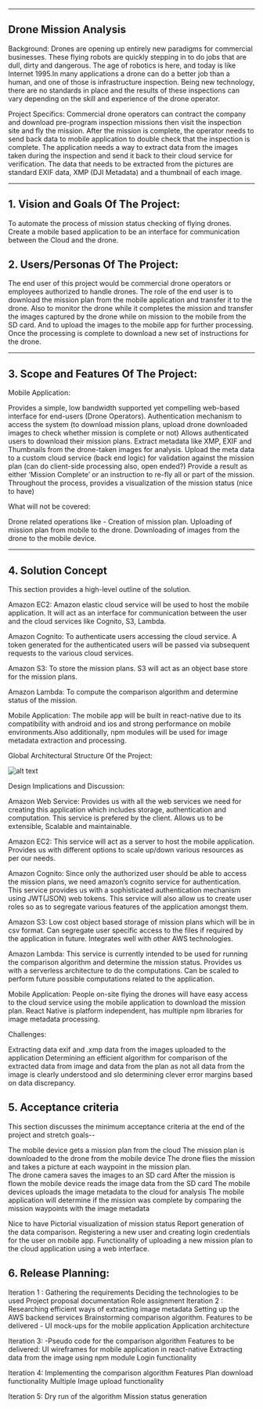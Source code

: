 ** **

## Drone Mission Analysis

Background: Drones are opening up entirely new paradigms for commercial businesses. These flying robots are quickly stepping in to do jobs that are dull, dirty and dangerous. The age of robotics is here, and today is like Internet 1995.In many applications a drone can do a better job than a human, and one of those is infrastructure inspection. Being new technology, there are no standards in place and the results of these inspections can vary depending on the skill and experience of the drone operator.


Project Specifics: Commercial drone operators can contract the company and download pre-program inspection missions then visit the inspection site and fly the mission. After the mission is complete, the operator needs to send back data to mobile application to double check that the inspection is complete. The application needs a way to extract data from the images taken during the inspection and send it back to their cloud service for verification. The data that needs to be extracted from the pictures are standard EXIF data, XMP (DJI Metadata) and a thumbnail of each image.



** **

## 1.   Vision and Goals Of The Project:

To automate the process of  mission status checking of  flying  drones. Create a mobile based application to be an interface for communication between the Cloud and the drone. 

## 2. Users/Personas Of The Project:

The end user of this project would be commercial drone operators or employees authorized to handle drones. The role of the end user is to download the mission plan from the mobile application and transfer it to the drone. Also to  monitor the drone while it completes the mission and transfer the images captured by the drone while on mission to the mobile from the SD card. And to upload the images to the mobile app for further processing. Once the processing is complete to download a new set of instructions for the drone.

** **

## 3.   Scope and Features Of The Project:

Mobile Application:
 
Provides a simple, low bandwidth supported yet compelling web-based interface for end-users (Drone Operators).
Authentication mechanism to access the system (to download mission plans, upload drone downloaded images to check whether mission is complete or not)
Allows authenticated users to download their mission plans.
Extract metadata like XMP, EXIF and Thumbnails from the drone-taken images for analysis.
Upload the meta data to a custom cloud service (back end logic) for validation against the mission plan (can do client-side processing also, open ended?)
Provide a result as either ‘Mission Complete’ or an instruction to re-fly all or part of the mission.
Throughout the process, provides a visualization of the mission status (nice to have)

What will not be covered:

Drone related operations like - 
Creation of mission plan.
Uploading of mission plan from mobile to the drone.
Downloading of images from the drone to the mobile device.

** **

## 4. Solution Concept

This section provides a high-level outline of the solution.

Amazon EC2: Amazon elastic cloud service will be used to host the mobile application. It will act as an interface for communication between the user and the cloud services like Cognito, S3, Lambda.

Amazon Cognito: To authenticate users accessing the cloud service. A token generated for the authenticated users will be passed via subsequent requests to the various cloud services.

Amazon S3: To store the mission plans. S3 will act as an object base store for the mission plans. 

Amazon Lambda: To compute the comparison algorithm and determine status of the mission.

Mobile Application:  The mobile app will be built in react-native due to its compatibility with android and ios and strong performance on mobile environments.Also additionally, npm modules will be used for image metadata extraction and processing.  



Global Architectural Structure Of the Project:



 ![alt text](http://url/to/img.png)

Design Implications and Discussion:

Amazon Web Service: Provides us with all the web services we need for creating this application which includes storage, authentication and computation. This service is prefered by the client. Allows us to be extensible, Scalable and maintainable.

Amazon EC2: This service will act as a server to host the mobile application. Provides us with different options to scale up/down various resources as per our needs.

Amazon Cognito: Since only the authorized user should be able to access the mission plans, we need amazon’s cognito service for authentication. This service provides us with a sophisticated authentication mechanism using JWT(JSON) web tokens. This service will also allow us to create user roles so as to segregate various features of the application amongst them.

Amazon S3: Low cost object based storage of mission plans which will be in csv format. Can segregate user specific access to the files if required by the application in future. Integrates well with other AWS technologies.

Amazon Lambda: This service is currently intended to be used for running the comparison algorithm and determine the mission status. Provides us with a serverless architecture to do the computations. Can be scaled to perform future possible computations related to the application.
 
Mobile Application: People on-site flying the drones will have easy access to the cloud service using the mobile application to download the mission plan. React Native is platform independent, has multiple npm libraries for image metadata processing.



Challenges:

Extracting data exif and .xmp data  from the images uploaded to the application
Determining an efficient algorithm for comparison of the extracted data from image and data from the plan as not all  data from the image is clearly understood and slo determining clever error margins based on data discrepancy.

## 5. Acceptance criteria

This section discusses the minimum acceptance criteria at the end of the project and stretch goals--

The mobile device gets a mission plan from the cloud
The mission plan is downloaded to the drone from the mobile device
The drone flies the mission and takes a picture at each waypoint in the mission plan.  
The drone camera saves the images to an SD card
After the mission is flown the mobile device reads the image data from the SD card
The mobile devices uploads the image metadata to the cloud for analysis
The mobile application will determine if the mission was complete by comparing the mission waypoints with the image metadata

Nice to have
Pictorial visualization of mission status
Report generation of the data comparison.
Registering a new user and creating login credentials for the user on mobile app.
Functionality of uploading a new mission plan to the cloud application using a web interface. 


## 6.  Release Planning:

Iteration 1 :
Gathering the requirements
Deciding the technologies to be used
Project proposal documentation
Role assignment
Iteration 2 :
Researching efficient ways of extracting image metadata
Setting up the AWS backend services
Brainstorming comparison algorithm.
 Features to be delivered - 
 UI mock-ups for the mobile application
Application architecture

Iteration 3:
	-Pseudo code for the comparison algorithm
	Features to be delivered:
UI wireframes for mobile application in react-native
Extracting data from the image using npm module
Login functionality

Iteration 4:
	Implementing the comparison algorithm
Features
Plan download functionality
Multiple Image upload functionality

Iteration 5:
	Dry run of the algorithm
	Mission status generation





